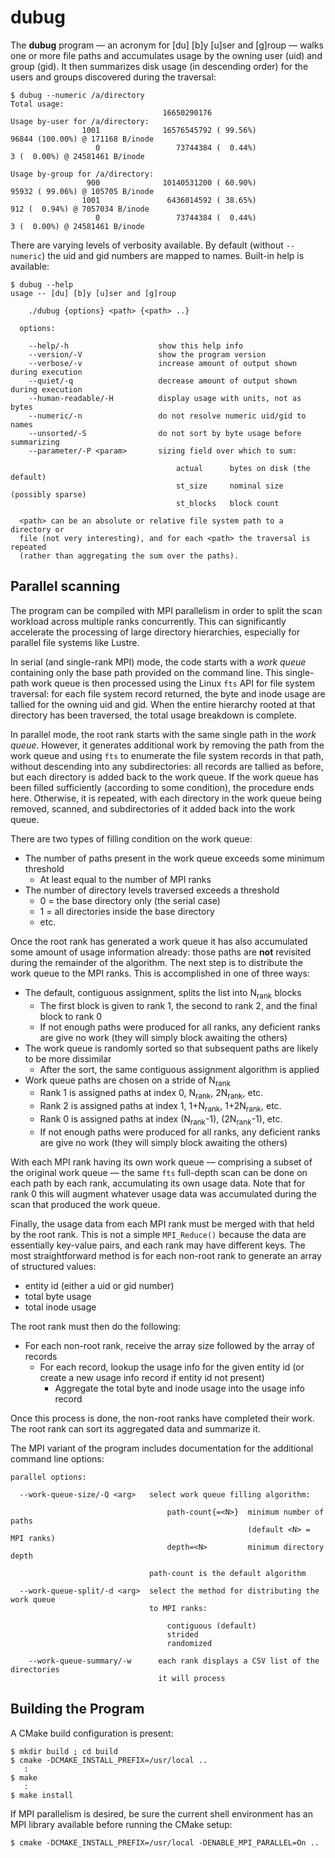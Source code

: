 # dubug

The **dubug** program — an acronym for [du] [b]y [u]ser and [g]roup — walks one or more file paths and accumulates usage by the owning user (uid) and group (gid).  It then summarizes disk usage (in descending order) for the users and groups discovered during the traversal:

```
$ dubug --numeric /a/directory
Total usage:
                                  16650290176
Usage by-user for /a/directory:
                1001              16576545792 ( 99.56%)                     96844 (100.00%) @ 171168 B/inode
                   0                 73744384 (  0.44%)                         3 (  0.00%) @ 24581461 B/inode

Usage by-group for /a/directory:
                 900              10140531200 ( 60.90%)                     95932 ( 99.06%) @ 105705 B/inode
                1001               6436014592 ( 38.65%)                       912 (  0.94%) @ 7057034 B/inode
                   0                 73744384 (  0.44%)                         3 (  0.00%) @ 24581461 B/inode
```

There are varying levels of verbosity available.  By default (without `--numeric`) the uid and gid numbers are mapped to names.  Built-in help is available:

```
$ dubug --help
usage -- [du] [b]y [u]ser and [g]roup

    ./dubug {options} <path> {<path> ..}

  options:

    --help/-h                    show this help info
    --version/-V                 show the program version
    --verbose/-v                 increase amount of output shown during execution
    --quiet/-q                   decrease amount of output shown during execution
    --human-readable/-H          display usage with units, not as bytes
    --numeric/-n                 do not resolve numeric uid/gid to names
    --unsorted/-S                do not sort by byte usage before summarizing
    --parameter/-P <param>       sizing field over which to sum:

                                     actual      bytes on disk (the default)
                                     st_size     nominal size (possibly sparse)
                                     st_blocks   block count

  <path> can be an absolute or relative file system path to a directory or
  file (not very interesting), and for each <path> the traversal is repeated
  (rather than aggregating the sum over the paths).

```

## Parallel scanning

The program can be compiled with MPI parallelism in order to split the scan workload across multiple ranks concurrently.  This can significantly accelerate the processing of large directory hierarchies, especially for parallel file systems like Lustre.

In serial (and single-rank MPI) mode, the code starts with a *work queue* containing only the base path provided on the command line.  This single-path work queue is then processed using the Linux `fts` API for file system traversal:  for each file system record returned, the byte and inode usage are tallied for the owning uid and gid.  When the entire hierarchy rooted at that directory has been traversed, the total usage breakdown is complete.

In parallel mode, the root rank starts with the same single path in the *work queue*.  However, it generates additional work by removing the path from the work queue and using `fts` to enumerate the file system records in that path, without descending into any subdirectories:  all records are tallied as before, but each directory is added back to the work queue.  If the work queue has been filled sufficiently (according to some condition), the procedure ends here.  Otherwise, it is repeated, with each directory in the work queue being removed, scanned, and subdirectories of it added back into the work queue.

There are two types of filling condition on the work queue:

- The number of paths present in the work queue exceeds some minimum threshold
    - At least equal to the number of MPI ranks
- The number of directory levels traversed exceeds a threshold
    - 0 = the base directory only (the serial case)
    - 1 = all directories inside the base directory
    - etc.

Once the root rank has generated a work queue it has also accumulated some amount of usage information already:  those paths are **not** revisited during the remainder of the algorithm.  The next step is to distribute the work queue to the MPI ranks.  This is accomplished in one of three ways:

- The default, contiguous assignment, splits the list into N<sub>rank</sub> blocks
    - The first block is given to rank 1, the second to rank 2, and the final block to rank 0
    - If not enough paths were produced for all ranks, any deficient ranks are give no work (they will simply block awaiting the others)
- The work queue is randomly sorted so that subsequent paths are likely to be more dissimilar
    - After the sort, the same contiguous assignment algorithm is applied
- Work queue paths are chosen on a stride of N<sub>rank</sub>
    - Rank 1 is assigned paths at index 0, N<sub>rank</sub>, 2N<sub>rank</sub>, etc.
    - Rank 2 is assigned paths at index 1, 1+N<sub>rank</sub>, 1+2N<sub>rank</sub>, etc.
    - Rank 0 is assigned paths at index (N<sub>rank</sub>-1), (2N<sub>rank</sub>-1), etc.
    - If not enough paths were produced for all ranks, any deficient ranks are give no work (they will simply block awaiting the others)

With each MPI rank having its own work queue — comprising a subset of the original work queue — the same `fts` full-depth scan can be done on each path by each rank, accumulating its own usage data.  Note that for rank 0 this will augment whatever usage data was accumulated during the scan that produced the work queue.

Finally, the usage data from each MPI rank must be merged with that held by the root rank.  This is not a simple `MPI_Reduce()` because the data are essentially key-value pairs, and each rank may have different keys.  The most straightforward method is for each non-root rank to generate an array of structured values:

- entity id (either a uid or gid number)
- total byte usage
- total inode usage

The root rank must then do the following:

- For each non-root rank, receive the array size followed by the array of records
    - For each record, lookup the usage info for the given entity id (or create a new usage info record if entity id not present)
        - Aggregate the total byte and inode usage into the usage info record

Once this process is done, the non-root ranks have completed their work.  The root rank can sort its aggregated data and summarize it.

The MPI variant of the program includes documentation for the additional command line options:

```
parallel options:

  --work-queue-size/-Q <arg>   select work queue filling algorithm:

                                   path-count{=<N>}  minimum number of paths
                                                     (default <N> = MPI ranks)
                                   depth=<N>         minimum directory depth

                               path-count is the default algorithm

  --work-queue-split/-d <arg>  select the method for distributing the work queue
                               to MPI ranks:

                                   contiguous (default)
                                   strided
                                   randomized

    --work-queue-summary/-w      each rank displays a CSV list of the directories
                                 it will process
```

## Building the Program

A CMake build configuration is present:

```
$ mkdir build ; cd build
$ cmake -DCMAKE_INSTALL_PREFIX=/usr/local ..
   :
$ make
   :
$ make install
```

If MPI parallelism is desired, be sure the current shell environment has an MPI library available before running the CMake setup:

```
$ cmake -DCMAKE_INSTALL_PREFIX=/usr/local -DENABLE_MPI_PARALLEL=On ..
```

